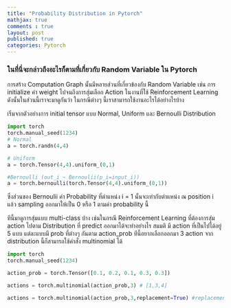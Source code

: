 ```yaml
---
title: "Probability Distribution in Pytorch"
mathjax: true
comments : true
layout: post
published: true
categories: Pytorch
---
```


### ในที่นี่จะกล่าวถึงอะไรก็ตามที่เกี่ยวกับ Random Variable ใน Pytorch

การสร้าง Computation Graph นั้นมีหลายส่วนที่เกี่ยวข้องกับ Random Variable เช่น การ initialize ค่า weight ไปจนถึงการสุ่มเลือก Action ในงานที่ใช้ Reinforcement Learning ดังนั้นในส่วนนี้เราจะมาดูกันว่า ในกรณีต่างๆ นี้เราสามารถใช้งานอะไรได้อย่างไรบ้าง

เริ่มจากตัวอย่างการ initial tensor แบบ Normal, Uniform และ Bernoulli Distribution

```python
import torch
torch.manual_seed(1234)
# Normal
a = torch.randn(4,4)

# Uniform
a = torch.Tensor(4,4).uniform_(0,1)

#Bernoulli (out_i ~ Bernoulii(p_i=input_i))
a = torch.bernoulli(torch.Tensor(4,4).uniform_(0,1))

```
ซึ่งส่วนของ Bernoulii ค่า Probability ที่ตำแหน่ง i = 1 นั้นจะเท่ากับตำแหน่ง ณ position i แล้ว sampling ออกมาให้เป็น 0 หรือ 1 ตามค่า probability นี้

ทีนี้มาดูการสุ่มแบบ multi-class บ้าง เช่นในกรณี Reinforcement Learning ที่ต้องการสุ่ม action ไปตาม Distribution ที่ predict ออกมาได้จะทำอย่างไร สมมติ มี action ที่เป็นไปได้อยู่ 5 แบบ แต่ละแบบมี prob ที่ต่างๆ กันตาม action_prob ทีนี้อยากเลือกออกมา 3 action จาก distribution นี้ก็สามารถใช้คำสั่ง multinomial ได้


```python
import torch
torch.manual_seed(1234)

action_prob = torch.Tensor([0.1, 0.2, 0.1, 0.3, 0.3])

actions = torch.multinomial(action_prob,3) # [1,3,4]

actions = torch.multinomial(action_prob,3,replacement=True) #replacement=True แปลว่าสุ่มซ้ำได้ == [4,4,1]
```
